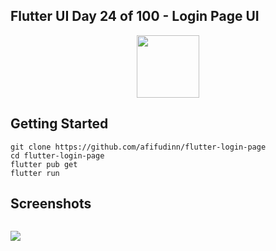 ## Flutter UI Day 24 of 100 - Login Page UI

<p align="center">
  <img src="https://avatars.githubusercontent.com/u/94339143?v=4" width=100/>
</p>

## Getting Started

```
git clone https://github.com/afifudinn/flutter-login-page
cd flutter-login-page
flutter pub get
flutter run
```

## Screenshots

<p style="float: left;">
  <img src="https://github.com/afifudinx/Flutter-Example/Old/flutter-login-page/blob/main/screenshots/1.png"/>
</p>
